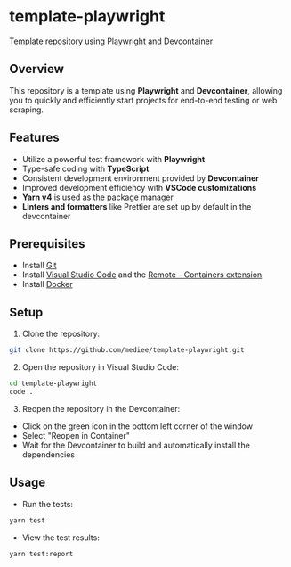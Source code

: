 # template-playwright

Template repository using Playwright and Devcontainer

## Overview

This repository is a template using **Playwright** and **Devcontainer**, allowing you to quickly and efficiently start projects for end-to-end testing or web scraping.

## Features

- Utilize a powerful test framework with **Playwright**
- Type-safe coding with **TypeScript**
- Consistent development environment provided by **Devcontainer**
- Improved development efficiency with **VSCode customizations**
- **Yarn v4** is used as the package manager
- **Linters and formatters** like Prettier are set up by default in the devcontainer

## Prerequisites

- Install [Git](https://git-scm.com/)
- Install [Visual Studio Code](https://code.visualstudio.com/) and the [Remote - Containers extension](https://marketplace.visualstudio.com/items?itemName=ms-vscode-remote.remote-containers)
- Install [Docker](https://www.docker.com/)

## Setup

1. Clone the repository:

```bash
git clone https://github.com/mediee/template-playwright.git
```

2. Open the repository in Visual Studio Code:

```bash
cd template-playwright
code .
```

3. Reopen the repository in the Devcontainer:

- Click on the green icon in the bottom left corner of the window
- Select "Reopen in Container"
- Wait for the Devcontainer to build and automatically install the dependencies

## Usage

- Run the tests:

```bash
yarn test
```

- View the test results:

```bash
yarn test:report
```
